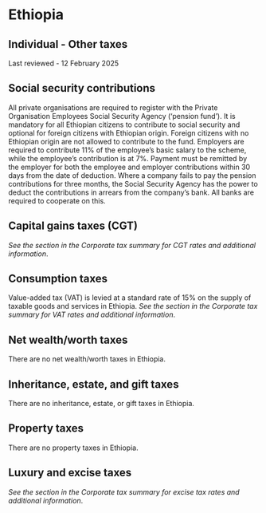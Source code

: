 # Ethiopia
## Individual - Other taxes
Last reviewed - 12 February 2025
## Social security contributions
All private organisations are required to register with the Private Organisation Employees Social Security Agency (‘pension fund’). It is mandatory for all Ethiopian citizens to contribute to social security and optional for foreign citizens with Ethiopian origin. Foreign citizens with no Ethiopian origin are not allowed to contribute to the fund.
Employers are required to contribute 11% of the employee’s basic salary to the scheme, while the employee’s contribution is at 7%.
Payment must be remitted by the employer for both the employee and employer contributions within 30 days from the date of deduction. Where a company fails to pay the pension contributions for three months, the Social Security Agency has the power to deduct the contributions in arrears from the company’s bank. All banks are required to cooperate on this.
## Capital gains taxes (CGT)
_See the section in the Corporate tax summary for CGT rates and additional information_.
## Consumption taxes
Value-added tax (VAT) is levied at a standard rate of 15% on the supply of taxable goods and services in Ethiopia.
_See the section in the Corporate tax summary for VAT rates and additional information_.
## Net wealth/worth taxes 
There are no net wealth/worth taxes in Ethiopia.
## Inheritance, estate, and gift taxes 
There are no inheritance, estate, or gift taxes in Ethiopia.
## Property taxes
There are no property taxes in Ethiopia. 
## Luxury and excise taxes
_See the section in the Corporate tax summary for excise tax rates and additional information_.
